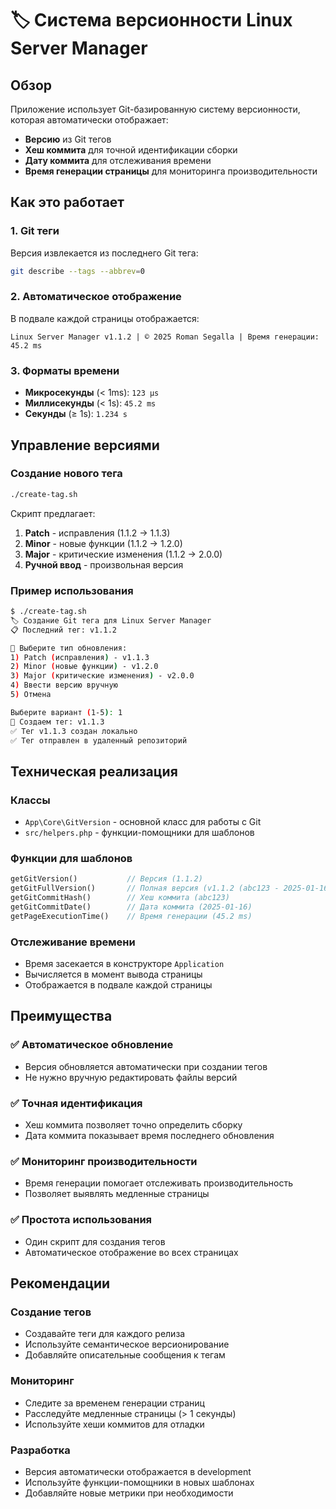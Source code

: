 # 🏷️ Система версионности Linux Server Manager

## Обзор

Приложение использует Git-базированную систему версионности, которая автоматически отображает:
- **Версию** из Git тегов
- **Хеш коммита** для точной идентификации сборки
- **Дату коммита** для отслеживания времени
- **Время генерации страницы** для мониторинга производительности

## Как это работает

### 1. Git теги
Версия извлекается из последнего Git тега:
```bash
git describe --tags --abbrev=0
```

### 2. Автоматическое отображение
В подвале каждой страницы отображается:
```
Linux Server Manager v1.1.2 | © 2025 Roman Segalla | Время генерации: 45.2 ms
```

### 3. Форматы времени
- **Микросекунды** (< 1ms): `123 μs`
- **Миллисекунды** (< 1s): `45.2 ms`
- **Секунды** (≥ 1s): `1.234 s`

## Управление версиями

### Создание нового тега
```bash
./create-tag.sh
```

Скрипт предлагает:
1. **Patch** - исправления (1.1.2 → 1.1.3)
2. **Minor** - новые функции (1.1.2 → 1.2.0)
3. **Major** - критические изменения (1.1.2 → 2.0.0)
4. **Ручной ввод** - произвольная версия

### Пример использования
```bash
$ ./create-tag.sh
🏷️ Создание Git тега для Linux Server Manager
📋 Последний тег: v1.1.2

🎯 Выберите тип обновления:
1) Patch (исправления) - v1.1.3
2) Minor (новые функции) - v1.2.0
3) Major (критические изменения) - v2.0.0
4) Ввести версию вручную
5) Отмена

Выберите вариант (1-5): 1
📝 Создаем тег: v1.1.3
✅ Тег v1.1.3 создан локально
✅ Тег отправлен в удаленный репозиторий
```

## Техническая реализация

### Классы
- `App\Core\GitVersion` - основной класс для работы с Git
- `src/helpers.php` - функции-помощники для шаблонов

### Функции для шаблонов
```php
getGitVersion()           // Версия (1.1.2)
getGitFullVersion()       // Полная версия (v1.1.2 (abc123 - 2025-01-16))
getGitCommitHash()        // Хеш коммита (abc123)
getGitCommitDate()        // Дата коммита (2025-01-16)
getPageExecutionTime()    // Время генерации (45.2 ms)
```

### Отслеживание времени
- Время засекается в конструкторе `Application`
- Вычисляется в момент вывода страницы
- Отображается в подвале каждой страницы

## Преимущества

### ✅ Автоматическое обновление
- Версия обновляется автоматически при создании тегов
- Не нужно вручную редактировать файлы версий

### ✅ Точная идентификация
- Хеш коммита позволяет точно определить сборку
- Дата коммита показывает время последнего обновления

### ✅ Мониторинг производительности
- Время генерации помогает отслеживать производительность
- Позволяет выявлять медленные страницы

### ✅ Простота использования
- Один скрипт для создания тегов
- Автоматическое отображение во всех страницах

## Рекомендации

### Создание тегов
- Создавайте теги для каждого релиза
- Используйте семантическое версионирование
- Добавляйте описательные сообщения к тегам

### Мониторинг
- Следите за временем генерации страниц
- Расследуйте медленные страницы (> 1 секунды)
- Используйте хеши коммитов для отладки

### Разработка
- Версия автоматически отображается в development
- Используйте функции-помощники в новых шаблонах
- Добавляйте новые метрики при необходимости
